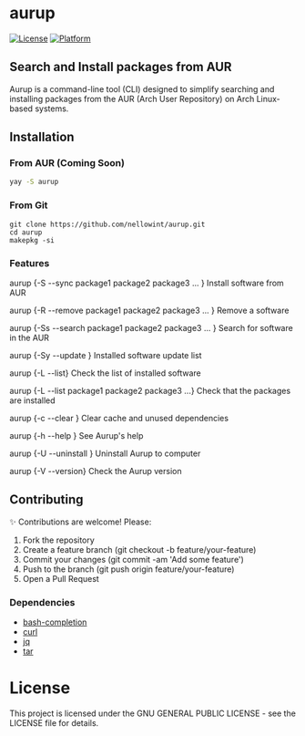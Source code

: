 # aurup

[![License](https://img.shields.io/badge/license-GNU-blue.svg)](LICENSE)
[![Platform](https://img.shields.io/badge/platform-Arch%20Linux%20%26%20derivatives-lightgrey.svg)]()

## Search and Install packages from AUR

Aurup is a command-line tool (CLI) designed to simplify searching and installing packages from the AUR (Arch User Repository) on Arch Linux-based systems.

## Installation

### From AUR (Coming Soon)
```bash
yay -S aurup
```
### From Git
```
git clone https://github.com/nellowint/aurup.git
cd aurup
makepkg -si
```

### Features

aurup {-S --sync package1 package2 package3 ... }
Install software from AUR

aurup {-R --remove package1 package2 package3 ... }
Remove a software

aurup {-Ss --search package1 package2 package3 ... }
Search for software in the AUR

aurup {-Sy --update }
Installed software update list

aurup {-L --list}
Check the list of installed software

aurup {-L --list package1 package2 package3 ...}
Check that the packages are installed

aurup {-c --clear }
Clear cache and unused dependencies

aurup {-h --help }
See Aurup's help

aurup {-U --uninstall }
Uninstall Aurup to computer

aurup {-V --version}
Check the Aurup version

## Contributing
✨ Contributions are welcome! Please:

1) Fork the repository
2) Create a feature branch (git checkout -b feature/your-feature)
3) Commit your changes (git commit -am 'Add some feature')
4) Push to the branch (git push origin feature/your-feature)
5) Open a Pull Request

### Dependencies

* [bash-completion](https://archlinux.org/packages/?name=bash-completion)
* [curl](https://archlinux.org/packages/?name=curl)
* [jq](https://archlinux.org/packages/?name=jq)
* [tar](https://archlinux.org/packages/?name=tar)

# License
This project is licensed under the GNU GENERAL PUBLIC LICENSE - see the LICENSE file for details.
